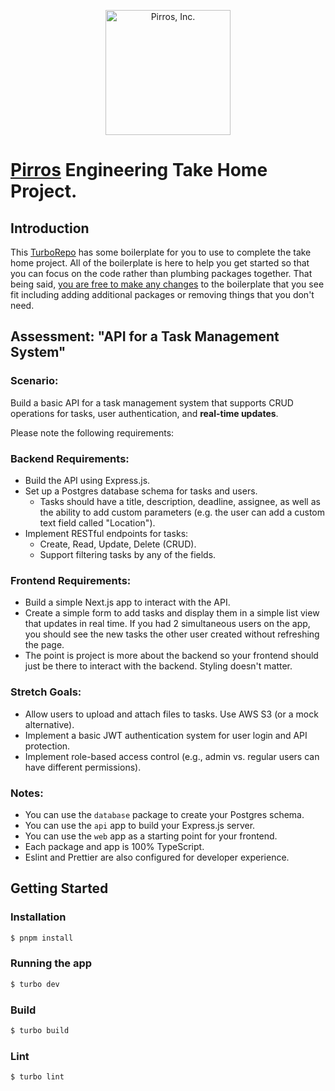 <p align="center">
  <a href="https://pirros.com" target="blank"><img src="https://uploads-ssl.webflow.com/63e69607c67db349b0dc92e9/63fe71e9519e3f857b72dc38_logo-black.png" width="200" alt="Pirros, Inc." /></a>
</p>

# [Pirros](https://pirros.com) Engineering Take Home Project.

## Introduction

This [TurboRepo](https://turbo.build/repo) has some boilerplate for you to use to complete the take home project. All of the boilerplate is here to help you get started so that you can focus on the code rather than plumbing packages together. That being said, <u>you are free to make any changes</u> to the boilerplate that you see fit including adding additional packages or removing things that you don't need.

## Assessment: "API for a Task Management System"

### Scenario:

Build a basic API for a task management system that supports CRUD operations for tasks, user authentication, and **real-time updates**.

Please note the following requirements:

### Backend Requirements:

- Build the API using Express.js.
- Set up a Postgres database schema for tasks and users.
  - Tasks should have a title, description, deadline, assignee, as well as the ability to add custom parameters (e.g. the user can add a custom text field called "Location").
- Implement RESTful endpoints for tasks:
  - Create, Read, Update, Delete (CRUD).
  - Support filtering tasks by any of the fields.

### Frontend Requirements:

- Build a simple Next.js app to interact with the API.
- Create a simple form to add tasks and display them in a simple list view that updates in real time. If you had 2 simultaneous users on the app, you should see the new tasks the other user created without refreshing the page.
- The point is project is more about the backend so your frontend should just be there to interact with the backend. Styling doesn't matter.

### Stretch Goals:

- Allow users to upload and attach files to tasks. Use AWS S3 (or a mock alternative).
- Implement a basic JWT authentication system for user login and API protection.
- Implement role-based access control (e.g., admin vs. regular users can have different permissions).

### Notes:

- You can use the `database` package to create your Postgres schema.
- You can use the `api` app to build your Express.js server.
- You can use the `web` app as a starting point for your frontend.
- Each package and app is 100% TypeScript.
- Eslint and Prettier are also configured for developer experience.

## Getting Started

### Installation

```bash
$ pnpm install
```

### Running the app

```bash
$ turbo dev
```

### Build

```bash
$ turbo build
```

### Lint

```bash
$ turbo lint
```
